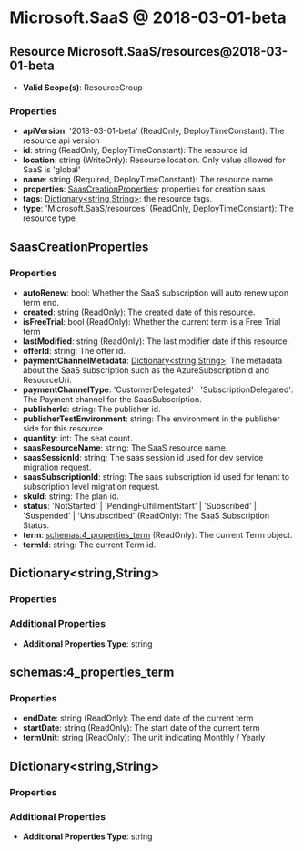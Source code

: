 # Microsoft.SaaS @ 2018-03-01-beta

## Resource Microsoft.SaaS/resources@2018-03-01-beta
* **Valid Scope(s)**: ResourceGroup
### Properties
* **apiVersion**: '2018-03-01-beta' (ReadOnly, DeployTimeConstant): The resource api version
* **id**: string (ReadOnly, DeployTimeConstant): The resource id
* **location**: string (WriteOnly): Resource location. Only value allowed for SaaS is 'global'
* **name**: string (Required, DeployTimeConstant): The resource name
* **properties**: [SaasCreationProperties](#saascreationproperties): properties for creation saas
* **tags**: [Dictionary<string,String>](#dictionarystringstring): the resource tags.
* **type**: 'Microsoft.SaaS/resources' (ReadOnly, DeployTimeConstant): The resource type

## SaasCreationProperties
### Properties
* **autoRenew**: bool: Whether the SaaS subscription will auto renew upon term end.
* **created**: string (ReadOnly): The created date of this resource.
* **isFreeTrial**: bool (ReadOnly): Whether the current term is a Free Trial term
* **lastModified**: string (ReadOnly): The last modifier date if this resource.
* **offerId**: string: The offer id.
* **paymentChannelMetadata**: [Dictionary<string,String>](#dictionarystringstring): The metadata about the SaaS subscription such as the AzureSubscriptionId and ResourceUri.
* **paymentChannelType**: 'CustomerDelegated' | 'SubscriptionDelegated': The Payment channel for the SaasSubscription.
* **publisherId**: string: The publisher id.
* **publisherTestEnvironment**: string: The environment in the publisher side for this resource.
* **quantity**: int: The seat count.
* **saasResourceName**: string: The SaaS resource name.
* **saasSessionId**: string: The saas session id used for dev service migration request.
* **saasSubscriptionId**: string: The saas subscription id used for tenant to subscription level migration request.
* **skuId**: string: The plan id.
* **status**: 'NotStarted' | 'PendingFulfillmentStart' | 'Subscribed' | 'Suspended' | 'Unsubscribed' (ReadOnly): The SaaS Subscription Status.
* **term**: [schemas:4_properties_term](#schemas4propertiesterm) (ReadOnly): The current Term object.
* **termId**: string: The current Term id.

## Dictionary<string,String>
### Properties
### Additional Properties
* **Additional Properties Type**: string

## schemas:4_properties_term
### Properties
* **endDate**: string (ReadOnly): The end date of the current term
* **startDate**: string (ReadOnly): The start date of the current term
* **termUnit**: string (ReadOnly): The unit indicating Monthly / Yearly

## Dictionary<string,String>
### Properties
### Additional Properties
* **Additional Properties Type**: string

